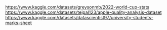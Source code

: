 https://www.kaggle.com/datasets/greysonmb/2022-world-cup-stats
https://www.kaggle.com/datasets/tejpal123/apple-quality-analysis-dataset
https://www.kaggle.com/datasets/datascientist97/university-students-marks-sheet